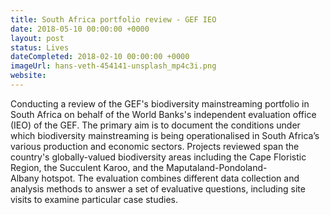 ```yaml
---
title: South Africa portfolio review - GEF IEO
date: 2018-05-10 00:00:00 +0000
layout: post
status: Lives
dateCompleted: 2018-02-10 00:00:00 +0000
imageUrl: hans-veth-454141-unsplash_mp4c3i.png
website: 
---
```


Conducting a review of the GEF's biodiversity mainstreaming portfolio in South Africa on behalf of the World Banks's independent evaluation office (IEO) of the GEF. The primary aim is to document the conditions under which biodiversity mainstreaming is being operationalised in South Africa’s various production and economic sectors. Projects reviewed span the country's globally-valued biodiversity areas including the Cape Floristic Region, the Succulent Karoo, and the Maputaland-Pondoland-Albany hotspot. The evaluation combines different data collection and analysis methods to answer a set of evaluative questions, including site visits to examine particular case studies. 